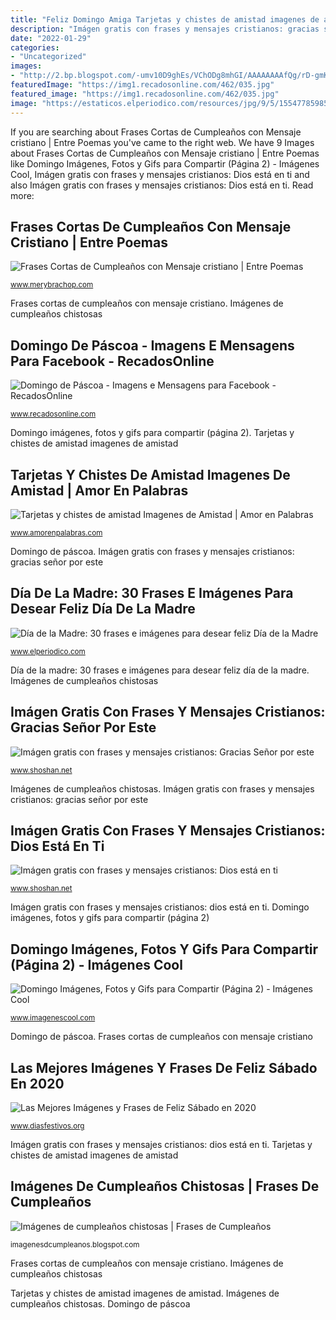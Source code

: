 ```yaml
---
title: "Feliz Domingo Amiga Tarjetas y chistes de amistad imagenes de amistad"
description: "Imágen gratis con frases y mensajes cristianos: gracias señor por este"
date: "2022-01-29"
categories:
- "Uncategorized"
images:
- "http://2.bp.blogspot.com/-umv10D9ghEs/VChODg8mhGI/AAAAAAAAfQg/rD-gmKV9fAI/s1600/imagenes-de-cumpleanos-chistosas-07.jpg"
featuredImage: "https://img1.recadosonline.com/462/035.jpg"
featured_image: "https://img1.recadosonline.com/462/035.jpg"
image: "https://estaticos.elperiodico.com/resources/jpg/9/5/1554778598559.jpg"
---
```


If you are searching about Frases Cortas de Cumpleaños con Mensaje cristiano | Entre Poemas you've came to the right web. We have 9 Images about Frases Cortas de Cumpleaños con Mensaje cristiano | Entre Poemas like Domingo Imágenes, Fotos y Gifs para Compartir (Página 2) - Imágenes Cool, Imágen gratis con frases y mensajes cristianos: Dios está en ti and also Imágen gratis con frases y mensajes cristianos: Dios está en ti. Read more:

## Frases Cortas De Cumpleaños Con Mensaje Cristiano | Entre Poemas

![Frases Cortas de Cumpleaños con Mensaje cristiano | Entre Poemas](https://4.bp.blogspot.com/-RbSqybEQhBY/WSJgEZPDLiI/AAAAAAAAvDA/6der8Em5MG4xdiHnTgAHE1jYDbpavvpqQCLcB/w1200-h630-p-k-no-nu/frases%2Bfeliz%2Bcumple%2Bmensaje%2Bcristiano.jpg "Domingo de páscoa")

<small>www.merybrachop.com</small>

Frases cortas de cumpleaños con mensaje cristiano. Imágenes de cumpleaños chistosas

## Domingo De Páscoa - Imagens E Mensagens Para Facebook - RecadosOnline

![Domingo de Páscoa - Imagens e Mensagens para Facebook - RecadosOnline](https://img1.recadosonline.com/462/035.jpg "Tarjetas y chistes de amistad imagenes de amistad")

<small>www.recadosonline.com</small>

Domingo imágenes, fotos y gifs para compartir (página 2). Tarjetas y chistes de amistad imagenes de amistad

## Tarjetas Y Chistes De Amistad Imagenes De Amistad | Amor En Palabras

![Tarjetas y chistes de amistad Imagenes de Amistad | Amor en Palabras](https://www.amorenpalabras.com/contenido/199.jpg "Frases cortas de cumpleaños con mensaje cristiano")

<small>www.amorenpalabras.com</small>

Domingo de páscoa. Imágen gratis con frases y mensajes cristianos: gracias señor por este

## Día De La Madre: 30 Frases E Imágenes Para Desear Feliz Día De La Madre

![Día de la Madre: 30 frases e imágenes para desear feliz Día de la Madre](https://estaticos.elperiodico.com/resources/jpg/9/5/1554778598559.jpg "Día de la madre: 30 frases e imágenes para desear feliz día de la madre")

<small>www.elperiodico.com</small>

Día de la madre: 30 frases e imágenes para desear feliz día de la madre. Imágenes de cumpleaños chistosas

## Imágen Gratis Con Frases Y Mensajes Cristianos: Gracias Señor Por Este

![Imágen gratis con frases y mensajes cristianos: Gracias Señor por este](http://www.shoshan.net/imagenes_para_facebook/imagenes_cristianas/gracias_por_este_nuevo_dia.jpg "Imágenes de cumpleaños chistosas")

<small>www.shoshan.net</small>

Imágenes de cumpleaños chistosas. Imágen gratis con frases y mensajes cristianos: gracias señor por este

## Imágen Gratis Con Frases Y Mensajes Cristianos: Dios Está En Ti

![Imágen gratis con frases y mensajes cristianos: Dios está en ti](http://www.shoshan.net/imagenes_para_facebook/imagenes_cristianas/te_deseo_un_excelente_dia.jpg "Imágen gratis con frases y mensajes cristianos: gracias señor por este")

<small>www.shoshan.net</small>

Imágen gratis con frases y mensajes cristianos: dios está en ti. Domingo imágenes, fotos y gifs para compartir (página 2)

## Domingo Imágenes, Fotos Y Gifs Para Compartir (Página 2) - Imágenes Cool

![Domingo Imágenes, Fotos y Gifs para Compartir (Página 2) - Imágenes Cool](https://img.imagenescool.com/ic/domingo/domingo_134.jpg "Domingo imágenes, fotos y gifs para compartir (página 2)")

<small>www.imagenescool.com</small>

Domingo de páscoa. Frases cortas de cumpleaños con mensaje cristiano

## Las Mejores Imágenes Y Frases De Feliz Sábado En 2020

![Las Mejores Imágenes y Frases de Feliz Sábado en 2020](https://www.diasfestivos.org/imagenes/dias-de-la-semana/Feliz-Sábado-imágenes-bellas.jpg "Domingo de páscoa")

<small>www.diasfestivos.org</small>

Imágen gratis con frases y mensajes cristianos: dios está en ti. Tarjetas y chistes de amistad imagenes de amistad

## Imágenes De Cumpleaños Chistosas | Frases De Cumpleaños

![Imágenes de cumpleaños chistosas | Frases de Cumpleaños](http://2.bp.blogspot.com/-umv10D9ghEs/VChODg8mhGI/AAAAAAAAfQg/rD-gmKV9fAI/s1600/imagenes-de-cumpleanos-chistosas-07.jpg "Frases cortas de cumpleaños con mensaje cristiano")

<small>imagenesdcumpleanos.blogspot.com</small>

Frases cortas de cumpleaños con mensaje cristiano. Imágenes de cumpleaños chistosas

Tarjetas y chistes de amistad imagenes de amistad. Imágenes de cumpleaños chistosas. Domingo de páscoa
